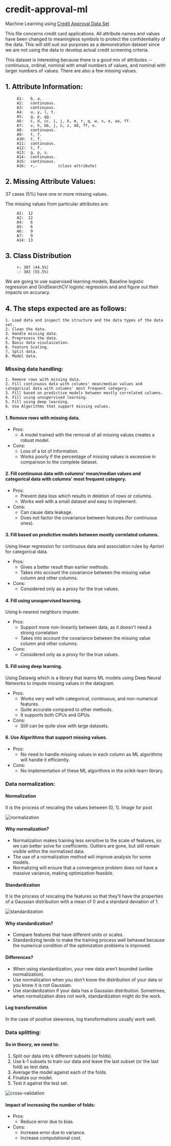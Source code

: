 # credit-approval-ml
Machine Learning using [Credit Approval Data Set](https://archive.ics.uci.edu/ml/datasets/credit+approval)

This file concerns credit card applications. All attribute names and values have been changed to meaningless symbols to protect the confidentiality of the data.
This will still suit our purposes as a demonstration dataset since we are not using the data to develop actual credit screening criteria. 

This dataset is interesting because there is a good mix of attributes -- continuous, ordinal, nominal with small numbers of values, and nominal with larger numbers of values. There are also a few missing values.

## 1.  Attribute Information:

````
     A1:   b, a.
     A2:   continuous.
     A3:   continuous.
     A4:   u, y, l, t.
     A5:   g, p, gg.
     A6:   c, d, cc, i, j, k, m, r, q, w, x, e, aa, ff.
     A7:   v, h, bb, j, n, z, dd, ff, o.
     A8:   continuous.
     A9:   t, f.
     A10:  t, f.
     A11:  continuous.
     A12:  t, f.
     A13:  g, p, s.
     A14:  continuous.
     A15:  continuous.
     A16:  +,-         (class attribute)
````

## 2.  Missing Attribute Values:

37 cases (5%) have one or more missing values.

The missing values from particular attributes are:

````
     A1:  12
     A2:  12
     A4:   6
     A5:   6
     A6:   9
     A7:   9
     A14: 13
````

## 3.  Class Distribution
   
````
     +: 307 (44.5%)
     -: 383 (55.5%)
````

We are going to use supervised learning models, Baseline logistic regression and GridSearchCV logistic regression and and figure out their impacts on accuracy.


## 4. The steps expected are as follows:

    1. Load data and inspect the structure and the data types of the data set.
    2- Clean the data.
    3. Handle missing data.
    4. Preprocess the data.
    5. Basic data visulaization.
    6. Feature Scaling.
    7. Split data.
    8. Model data.

### Missing data handling:

    1. Remove rows with missing data.
    2. Fill continuous data with columns' mean/median values and categorical data with columns' most frequent category.
    3. Fill based on predictive models between mostly correlated columns.
    4. Fill using unsupervised learning.
    5. Fill using deep learning.
    6. Use Algorithms that support missing values.

#### 1. Remove rows with missing data.

* Pros:
  * A model trained with the removal of all missing values creates a robust model.
* Cons:
  * Loss of a lot of information.
  * Works poorly if the percentage of missing values is excessive in comparison to the complete dataset.

#### 2. Fill continuous data with columns' mean/median values and categorical data with columns' most frequent category.

* Pros:
  * Prevent data loss which results in deletion of rows or columns.
  * Works well with a small dataset and easy to implement.
* Cons:
  * Can cause data leakage.
  * Does not factor the covariance between features (for continuous ones).

#### 3. Fill based on predictive models between mostly correlated columns.
Using linear regression for continuous data and association rules by Apriori for categorical data.

* Pros:
  * Gives a better result than earlier methods.
  * Takes into account the covariance between the missing value column and other columns.
* Cons:
  * Considered only as a proxy for the true values.

#### 4. Fill using unsupervised learning.
Using k-nearest neighbors imputer.

* Pros:
  * Support more non-linearity between data, as it doesn't need a strong correlation  
  * Takes into account the covariance between the missing value column and other columns.
* Cons:
  * Considered only as a proxy for the true values.

#### 5. Fill using deep learning.
Using Datawig which is a library that learns ML models using Deep Neural Networks to impute missing values in the datagram.

* Pros:
  * Works very well with categorical, continuous, and non-numerical features.
  * Quite accurate compared to other methods.
  * It supports both CPUs and GPUs.
* Cons:
  * Still can be quite slow with large datasets.

#### 6. Use Algorithms that support missing values.

* Pros:
  * No need to handle missing values in each column as ML algorithms will handle it efficiently.
* Cons:
  * No implementation of these ML algorithms in the scikit-learn library.

### Data normalization:

#### Normalization
It is the process of rescaling the values between [0, 1].
Image for post

![normalization](docs/normalization.png)

#### Why normalization?
* Normalization makes training less sensitive to the scale of features, so we can better solve for coefficients. Outliers are gone, but still remain visible within the normalized data.
* The use of a normalization method will improve analysis for some models.
* Normalizing will ensure that a convergence problem does not have a massive variance, making optimization feasible.

#### Standardization
It is the process of rescaling the features so that they’ll have the properties of a Gaussian distribution with a mean of 0 and a standard deviation of 1.

![standardization](docs/standardization.png)

#### Why standardization?
* Compare features that have different units or scales.
* Standardizing tends to make the training process well behaved because the numerical condition of the optimization problems is improved.

#### Differences?
* When using standardization, your new data aren’t bounded (unlike normalization).
* Use normalization when you don’t know the distribution of your data or you know it is not Gaussian.
* Use standardization if your data has a Gaussian distribution.
Sometimes, when normalization does not work, standardization might do the work.

#### Log transformation
In the case of positive skewness, log transformations usually work well.

### Data splitting:

#### So in theory, we need to: 
1. Split our data into k different subsets (or folds).
2. Use k-1 subsets to train our data and leave the last subset (or the last fold) as test data.
3. Average the model against each of the folds.
4. Finalize our model.
5. Test it against the test set.

![cross-validation](docs/cross_validation.png)

#### Impact of increasing the number of folds:
* Pros:
  * Reduce error due to bias.
* Cons:
  * Increase error due to variance.
  * Increase computational cost.
